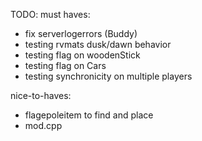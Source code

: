 TODO:
must haves:
- fix serverlogerrors (Buddy)
- testing rvmats dusk/dawn behavior
- testing flag on woodenStick
- testing flag on Cars
- testing synchronicity on multiple players

nice-to-haves:
- flagepoleitem to find and place
- mod.cpp
